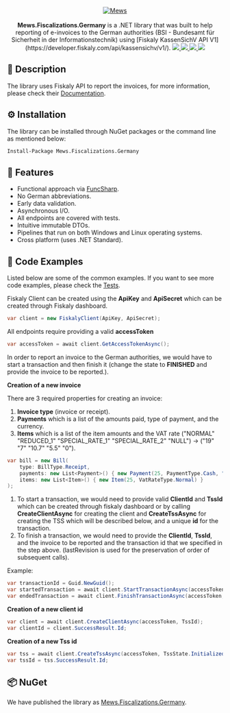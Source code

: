 <p align="center">
    <a href="https://gofiber.io">
        <img alt="Mews" src="https://user-images.githubusercontent.com/51375082/120493257-16938780-c3bb-11eb-8cb5-0b56fd08240d.png">
    </a>
    <br><br>
  <b>Mews.Fiscalizations.Germany</b> is a .NET library that was built to help reporting of e-invoices to the German authorities (BSI - Bundesamt für Sicherheit in der Informationstechnik) using [Fiskaly KassenSichV API V1](https://developer.fiskaly.com/api/kassensichv/v1/).
    <a href="https://www.nuget.org/packages/Mews.Fiscalizations.Germany/">
        <img src="https://img.shields.io/nuget/v/Mews.Fiscalizations.Germany">
    </a>
    <a href="https://github.com/MewsSystems/fiscalizations/blob/master/LICENSE">
        <img src="https://img.shields.io/github/license/MewsSystems/fiscalizations">
    </a>
    <a href="">
        <img src="https://img.shields.io/github/workflow/status/MewsSystems/fiscalizations/Build%20and%20test%20-%20Germany%20(Windows)/master">
    </a>
    <a href="">
        <img src="https://img.shields.io/github/workflow/status/MewsSystems/fiscalizations/Build%20and%20test%20-%20Germany%20(Linux)/master">
    </a>
</p>


## 📃 Description

The library uses Fiskaly API to report the invoices, for more information, please check their [Documentation](https://developer.fiskaly.com/api/kassensichv/v1/).

## ⚙️ Installation

The library can be installed through NuGet packages or the command line as mentioned below:
```bash
Install-Package Mews.Fiscalizations.Germany
```

## 🎯 Features

-   Functional approach via [FuncSharp](https://github.com/siroky/FuncSharp).
-   No German abbreviations.
-   Early data validation.
-   Asynchronous I/O.
-   All endpoints are covered with tests.
-   Intuitive immutable DTOs.
-   Pipelines that run on both Windows and Linux operating systems.
-   Cross platform (uses .NET Standard).

## 👀 Code Examples

Listed below are some of the common examples. If you want to see more code examples, please check the [Tests](https://github.com/MewsSystems/fiscalizations/tree/master/src/Germany/Mews.Fiscalizations.Germany.Tests).

Fiskaly Client can be created using the **ApiKey** and **ApiSecret** which can be created through Fiskaly dashboard.

```csharp
var client = new FiskalyClient(ApiKey, ApiSecret);
```

All endpoints require providing a valid **accessToken**

```csharp
var accessToken = await client.GetAccessTokenAsync();
```

In order to report an invoice to the German authorities, we would have to start a transaction and then finish it (change the state to **FINISHED** and provide the invoice to be reported.).

**Creation of a new invoice**

There are 3 required properties for creating an invoice:
1. **Invoice type** (invoice or receipt).
2. **Payments** which is a list of the amounts paid, type of payment, and the currency.
3. **Items** which is a list of the item amounts and the VAT rate ("NORMAL" "REDUCED_1" "SPECIAL_RATE_1" "SPECIAL_RATE_2" "NULL") -> ("19" "7" "10.7" "5.5" "0").

```csharp
var bill = new Bill(
    type: BillType.Receipt,
    payments: new List<Payment>() { new Payment(25, PaymentType.Cash, "EUR") },
    items: new List<Item>() { new Item(25, VatRateType.Normal) }
);
```

1. To start a transaction, we would need to provide valid **ClientId** and **TssId** which can be created through fiskaly dashboard or by calling **CreateClientAsync** for creating the client and **CreateTssAsync** for creating the TSS which will be described below, and a unique **id** for the transaction.
2. To finish a transaction, we would need to provide the **ClientId**, **TssId**, and the invoice to be reported and the transaction id that we specified in the step above.
(lastRevision is used for the preservation of order of subsequent calls).

Example:
```csharp
var transactionId = Guid.NewGuid();
var startedTransaction = await client.StartTransactionAsync(accessToken, clientId, tssId, transactionId);
var endedTransaction = await client.FinishTransactionAsync(accessToken, clientId, tssId, InvoiceToReport, transactionId, lastRevision: "1");
```

**Creation of a new client id**
```csharp
var client = await client.CreateClientAsync(accessToken, TssId);
var clientId = client.SuccessResult.Id;
```

**Creation of a new Tss id**
```csharp
var tss = await client.CreateTssAsync(accessToken, TssState.Initialized, description: "Creating a test TSS.");
var tssId = tss.SuccessResult.Id;
```

## 📦 NuGet

We have published the library as [Mews.Fiscalizations.Germany](https://www.nuget.org/packages/Mews.Fiscalizations.Germany/).
